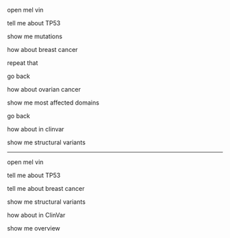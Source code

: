 
open mel vin

tell me about TP53

show me mutations

how about breast cancer

repeat that

go back

how about ovarian cancer

show me most affected domains

go back

how about in clinvar

show me structural variants



----------------

open mel vin

tell me about TP53


tell me about breast cancer


show me structural variants

how about in ClinVar

show me overview

